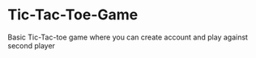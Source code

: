 # Tic-Tac-Toe-Game
Basic Tic-Tac-toe game where you can create account and play against second player
